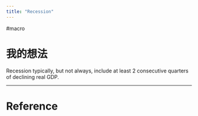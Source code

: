 ```yaml
---
title: "Recession"
---
```


#macro 

# 我的想法

Recession typically, but not always, include at least 2 consecutive quarters of declining real GDP.

---



# Reference 

